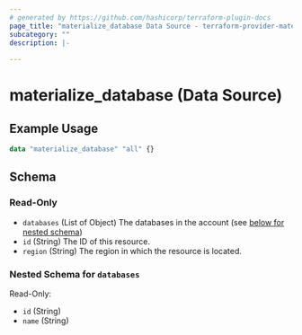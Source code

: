 ```yaml
---
# generated by https://github.com/hashicorp/terraform-plugin-docs
page_title: "materialize_database Data Source - terraform-provider-materialize"
subcategory: ""
description: |-
  
---
```


# materialize_database (Data Source)



## Example Usage

```terraform
data "materialize_database" "all" {}
```

<!-- schema generated by tfplugindocs -->
## Schema

### Read-Only

- `databases` (List of Object) The databases in the account (see [below for nested schema](#nestedatt--databases))
- `id` (String) The ID of this resource.
- `region` (String) The region in which the resource is located.

<a id="nestedatt--databases"></a>
### Nested Schema for `databases`

Read-Only:

- `id` (String)
- `name` (String)
